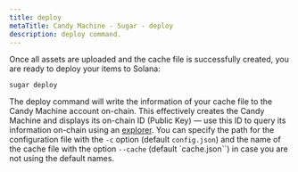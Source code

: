 ```yaml
---
title: deploy
metaTitle: Candy Machine - Sugar - deploy
description: deploy command.
---
```


Once all assets are uploaded and the cache file is successfully created, you are ready to deploy your items to Solana:

```
sugar deploy
```

The deploy command will write the information of your cache file to the Candy Machine account on-chain. This effectively creates the Candy Machine and displays its on-chain ID (Public Key) — use this ID to query its information on-chain using an [explorer](https://explorer.solana.com). You can specify the path for the configuration file with the `-c` option (default `config.json`) and the name of the cache file with the option `--cache` (default `cache.json``) in case you are not using the default names.
